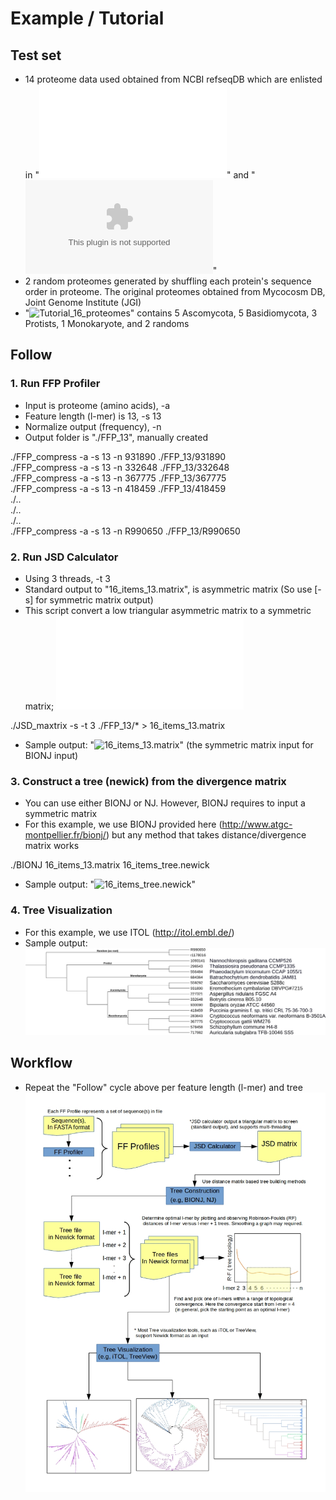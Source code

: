# Example / Tutorial  

## Test set  
* 14 proteome data used obtained from NCBI refseqDB which are enlisted in "![16_items_list.ods](16_items_list.ods)" and "![16_items_list.xlsx](16_items_list.xlsx)"  
* 2 random proteomes generated by shuffling each protein's sequence order in proteome. The original proteomes obtained from Mycocosm DB, Joint Genome Institute (JGI)
* "![Tutorial_16_proteomes](Tutorial_16_proteomes)" contains 5 Ascomycota, 5 Basidiomycota, 3 Protists, 1 Monokaryote, and 2 randoms

## Follow  

### 1. Run FFP Profiler  
* Input is proteome (amino acids), -a  
* Feature length (l-mer) is 13, -s 13  
* Normalize output (frequency), -n  
* Output folder is "./FFP_13", manually created  

./FFP_compress -a -s 13 -n 931890 ./FFP_13/931890  
./FFP_compress -a -s 13 -n 332648 ./FFP_13/332648  
./FFP_compress -a -s 13 -n 367775 ./FFP_13/367775  
./FFP_compress -a -s 13 -n 418459 ./FFP_13/418459  
./..  
./..  
./..  
./FFP_compress -a -s 13 -n R990650 ./FFP_13/R990650  


### 2. Run JSD Calculator
* Using 3 threads, -t 3  
* Standard output to "16_items_13.matrix", is asymmetric matrix (So use [-s] for symmetric matrix output)
* This script convert a low triangular asymmetric matrix to a symmetric matrix; ![to_symmetrix.py](to_symmetrix.py)

./JSD_maxtrix -s -t 3 ./FFP_13/* > 16_items_13.matrix  

* Sample output: "![16_items_13.matrix](16_items_13.matrix)" (the symmetric matrix input for BIONJ input)  


### 3. Construct a tree (newick) from the divergence matrix 
* You can use either BIONJ or NJ. However, BIONJ requires to input a symmetric matrix  
* For this example, we use BIONJ provided here (http://www.atgc-montpellier.fr/bionj/) but any method that takes distance/divergence matrix works  

./BIONJ 16_items_13.matrix 16_items_tree.newick  

* Sample output: "![16_items_tree.newick](16_items_tree.newick)"  


### 4. Tree Visualization
* For this example, we use ITOL (http://itol.embl.de/)
* Sample output: ![Tutorial-16_items_tree.png](Tutorial-16_items_tree.png)  



## Workflow  
* Repeat the "Follow" cycle above per feature length (l-mer) and tree  
![Workflow](FFP_flowchart_v4.jpg)  
 
  
